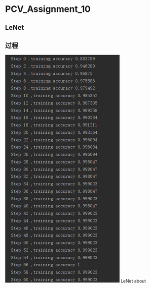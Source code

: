 # PCV_Assignment_10
## LeNet
## 过程
![emmmm](https://github.com/Heured/PCV_Assignment_10/blob/master/ImgToShow/训练过程.PNG)
LeNet about
